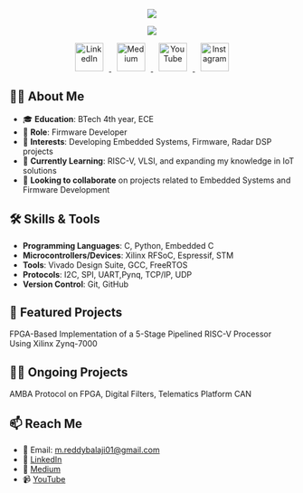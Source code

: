 


<p align="center">
  <img src="https://capsule-render.vercel.app/api?type=waving&color=gradient&text=Hello!&height=100&section=header"/>
</p>

<p align="center">
  <img src="https://readme-typing-svg.herokuapp.com?color=%230000FF&center=true&vCenter=true&lines=Welcome+to+my+GitHub+Profile!;I'm+a+Firmware+Developer!;Let's+connect+%F0%9F%91%8B" />
</p>



<p align="center">
  <a href="https://www.linkedin.com/in/reddy-balaji-m/">
    <img height="50" src="https://user-images.githubusercontent.com/46517096/166973395-19676cd8-f8ec-4abf-83ff-da8243505b82.png" alt="LinkedIn" style="margin: 0 10px;"/>
  </a>
  <a href="https://medium.com/@m.reddybalaji01">
    <img height="50" src="https://user-images.githubusercontent.com/46517096/166973962-d05d145a-b6a0-4643-bd3d-5ac845679367.png" alt="Medium" style="margin: 0 10px;"/>
  </a>
  <a href="https://www.youtube.com/@reddybalajimejari-gi7px">
    <img height="50" src="https://github.com/mreddybalaji/mreddybalaji/assets/130784457/2c69614f-b63f-404d-b727-64ed0282ab7d.png" alt="YouTube" style="margin: 0 10px;"/>
  </a>
  <a href="https://www.instagram.com/_reddy_balaji_/">
    <img height="50" src="https://user-images.githubusercontent.com/46517096/166974368-9798f39f-1f46-499c-b14e-81f0a3f83a06.png" alt="Instagram" style="margin: 0 10px;"/>
  </a>
</p>




## 👨‍💻 About Me

- 🎓 **Education**: BTech 4th year, ECE
- 💼 **Role**: Firmware Developer
- 🔭 **Interests**: Developing Embedded Systems, Firmware, Radar DSP projects
- 🌱 **Currently Learning**: RISC-V, VLSI, and expanding my knowledge in IoT solutions
- 👯 **Looking to collaborate** on projects related to Embedded Systems and Firmware Development

## 🛠️ Skills & Tools

- **Programming Languages**: C, Python, Embedded C
- **Microcontrollers/Devices**: Xilinx RFSoC, Espressif, STM 
- **Tools**: Vivado Design Suite, GCC, FreeRTOS
- **Protocols**: I2C, SPI, UART,Pynq, TCP/IP, UDP
- **Version Control**: Git, GitHub

## 🚀 Featured Projects
FPGA-Based Implementation of a 5-Stage Pipelined RISC-V Processor Using Xilinx Zynq-7000

## 🚀🚀 Ongoing Projects
AMBA Protocol on FPGA, Digital Filters, Telematics Platform CAN

## 📫 Reach Me

- 📧 Email: m.reddybalaji01@gmail.com
- 💼 [LinkedIn](https://www.linkedin.com/in/reddy-balaji-m/)
- 📝 [Medium](https://medium.com/@m.reddybalaji01)
- 📹 [YouTube](https://www.youtube.com/@reddybalajimejari-gi7px)




